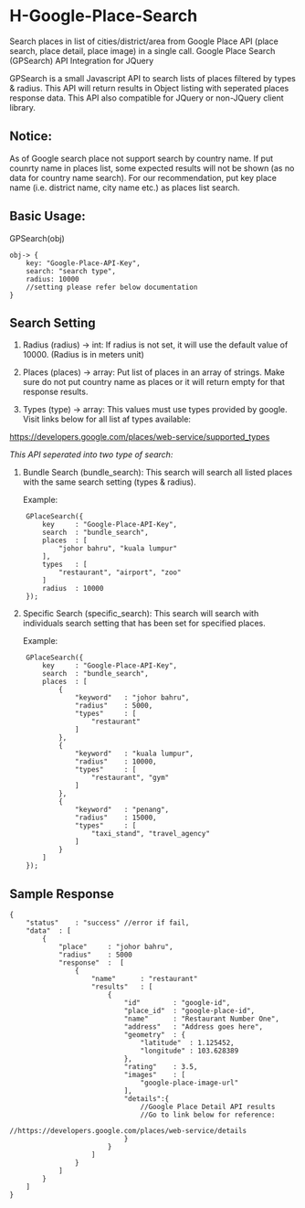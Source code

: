 # H-Google-Place-Search
Search places in list of cities/district/area from Google Place API (place search, place detail, place image) in a single call.
Google Place Search (GPSearch) API Integration for JQuery

GPSearch is a small Javascript API to search lists of places filtered 
by types & radius. This API will return results in Object listing with
seperated places response data. This API also compatible for JQuery or
non-JQuery client library. 

## Notice:
As of Google search place not support search by country name. If put
counrty name in places list, some expected results will not be shown
(as no data for country name search). For our recommendation, put key
place name (i.e. district name, city name etc.) as places list search.

## Basic Usage:
GPSearch(obj)
```
obj-> {
	key: "Google-Place-API-Key",
	search: "search type",
	radius: 10000
	//setting please refer below documentation
}
```

## Search Setting
1. Radius (radius) -> int:
  If radius is not set, it will use the default value of 10000.
  (Radius is in meters unit)

2. Places (places) -> array:
  Put list of places in an array of strings. Make sure do not
  put country name as places or it will return empty for that 
  response results.

3. Types (type) -> array:
  This values must use types provided by google. Visit links
  below for all list af types available:

  https://developers.google.com/places/web-service/supported_types
		

*This API seperated into two type of search:*

1. Bundle Search (bundle_search):
	This search will search all listed places with the same search 
	setting (types & radius).
	
	Example:
```
	GPlaceSearch({
		key		: "Google-Place-API-Key",
		search	: "bundle_search",
		places	: [
			"johor bahru", "kuala lumpur"
		],
		types	: [
			"restaurant", "airport", "zoo"
		]
		radius	: 10000
	});
```
	
2. Specific Search (specific_search):
	This search will search with individuals search setting that has been
	set for specified places.
	
	Example:
```
	GPlaceSearch({
		key		: "Google-Place-API-Key",
		search	: "bundle_search",
		places	: [
			{
				"keyword"	: "johor bahru",
				"radius"	: 5000,
				"types"		: [
					"restaurant"
				]
			},
			{
				"keyword"	: "kuala lumpur",
				"radius"	: 10000,
				"types"		: [
					"restaurant", "gym"
				]
			},
			{
				"keyword"	: "penang",
				"radius"	: 15000,
				"types"		: [
					"taxi_stand", "travel_agency"
				]
			}
		]
	});
```

## Sample Response
```
{
	"status"	: "success" //error if fail,
	"data"	: [
		{
			"place"		: "johor bahru",
			"radius"	: 5000
			"response"	:  [
				{
					"name"		: "restaurant"
					"results"	: [
						{
							"id"		: "google-id",
							"place_id"	: "google-place-id",
							"name"		: "Restaurant Number One",
							"address"	: "Address goes here",
							"geometry"	: {
								"latitude"	: 1.125452,
								"longitude"	: 103.628389
							},
							"rating"	: 3.5,
							"images"	: [
								"google-place-image-url"
							],
							"details":{
								//Google Place Detail API results
								//Go to link below for reference:
								//https://developers.google.com/places/web-service/details
							}
						}
					]
				}
			]
		}
	]
}
```
